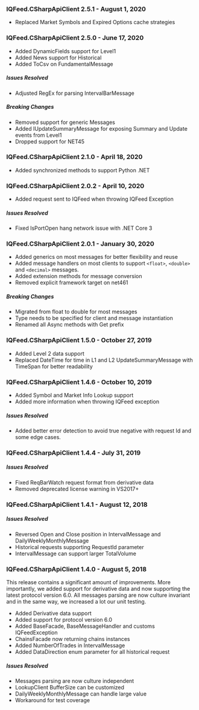 ### IQFeed.CSharpApiClient 2.5.1 - August 1, 2020
* Replaced Market Symbols and Expired Options cache strategies


### IQFeed.CSharpApiClient 2.5.0 - June 17, 2020
* Added DynamicFields support for Level1
* Added News support for Historical
* Added ToCsv on FundamentalMessage

##### Issues Resolved
* Adjusted RegEx for parsing IntervalBarMessage

##### Breaking Changes
 * Removed support for generic Messages
 * Added IUpdateSummaryMessage for exposing Summary and Update events from Level1
 * Dropped support for NET45

### IQFeed.CSharpApiClient 2.1.0 - April 18, 2020
* Added synchronized methods to support Python .NET


### IQFeed.CSharpApiClient 2.0.2 - April 10, 2020
* Added request sent to IQFeed when throwing IQFeed Exception
##### Issues Resolved
 * Fixed IsPortOpen hang network issue with .NET Core 3


### IQFeed.CSharpApiClient 2.0.1 - January 30, 2020
* Added generics on most messages for better flexibility and reuse
* Added message handlers on most clients to support `<float>`, `<double>` and `<decimal>` messages.
* Added extension methods for message conversion
* Removed explicit framework target on net461
##### Breaking Changes
 * Migrated from float to double for most messages
 * Type needs to be specified for client and message instantiation
 * Renamed all Async methods with Get prefix


### IQFeed.CSharpApiClient 1.5.0 - October 27, 2019
* Added Level 2 data support
* Replaced DateTime for time in L1 and L2 UpdateSummaryMessage with TimeSpan for better readability


### IQFeed.CSharpApiClient 1.4.6 - October 10, 2019
* Added Symbol and Market Info Lookup support
* Added more information when throwing IQFeed exception

##### Issues Resolved
 * Added better error detection to avoid true negative with request Id and some edge cases.


### IQFeed.CSharpApiClient 1.4.4 - July 31, 2019
##### Issues Resolved
 * Fixed ReqBarWatch request format from derivative data
 * Removed deprecated license warning in VS2017+


### IQFeed.CSharpApiClient 1.4.1 - August 12, 2018
##### Issues Resolved
 * Reversed Open and Close position in IntervalMessage and DailyWeeklyMonthlyMessage
 * Historical requests supporting RequestId parameter
 * IntervalMessage can support larger TotalVolume


### IQFeed.CSharpApiClient 1.4.0 - August 5, 2018
This release contains a significant amount of improvements. More importantly, we added support
for derivative data and now supporting the latest protocol version 6.0. All messages parsing are
 now culture invariant and in the same way, we increased a lot our unit testing.

* Added Derivative data support
* Added support for protocol version 6.0
* Added BaseFacade, BaseMessageHandler and customs IQFeedException
* ChainsFacade now returning chains instances
* Added NumberOfTrades in IntervalMessage
* Added DataDirection enum parameter for all historical request

##### Issues Resolved
 * Messages parsing are now culture independent
 * LookupClient BufferSize can be customized
 * DailyWeeklyMonthlyMessage can handle large value
 * Workaround for test coverage